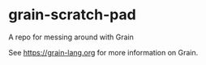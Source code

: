 # grain-scratch-pad
A repo for messing around with Grain

See https://grain-lang.org for more information on Grain.
